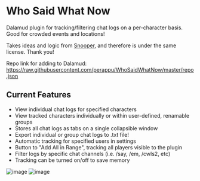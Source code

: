 # Who Said What Now

Dalamud plugin for tracking/filtering chat logs on a per-character basis. Good for crowded events and locations!

Takes ideas and logic from [Snooper](https://github.com/Maia-Everett/dalamud-snooper), and therefore is under the same license. Thank you!

Repo link for adding to Dalamud:
https://raw.githubusercontent.com/perappu/WhoSaidWhatNow/master/repo.json

## Current Features

* View individual chat logs for specified characters
* View tracked characters individually or within user-defined, renamable groups
* Stores all chat logs as tabs on a single collapsible window
* Export individual or group chat logs to .txt file!
* Automatic tracking for specified users in settings
* Button to "Add All in Range", tracking all players visible to the plugin
* Filter logs by specific chat channels (i.e. /say, /em, /cwls2, etc)
* Tracking can be turned on/off to save memory

![image](https://github.com/perappu/WhoSaidWhatNow/assets/13854524/11db0da8-814f-43ec-9e5a-86e2278502f0)
![image](https://github.com/perappu/WhoSaidWhatNow/assets/13854524/58fa5146-eac9-4750-96c1-e315411cb0d9)
